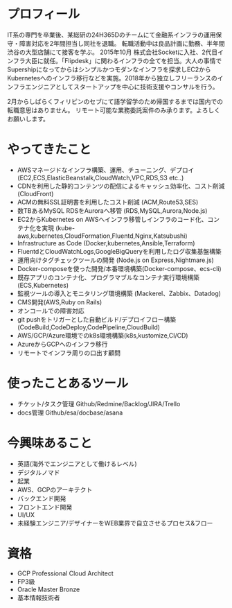 # プロフィール
IT系の専門を卒業後、某総研の24H365Dのチームにて金融系インフラの運用保守・障害対応を2年間担当し同社を退職。
転職活動中は良品計画に勤務、半年間渋谷の大型店舗にて接客を学ぶ。
2015年10月 株式会社Socketに入社、2代目インフラ大臣に就任。「Flipdesk」に関わるインフラの全てを担当。大人の事情でSupershipになってからはシンプルかつモダンなインフラを探求しEC2からKubernetesへのインフラ移行などを実施。2018年から独立しフリーランスのインフラエンジニアとしてスタートアップを中心に技術支援やコンサルを行う。

2月からしばらくフィリピンのセブにて語学留学のため帰国するまでは国内での転職意思はありません。
リモート可能な業務委託案件のみ承ります。よろしくお願いします。

# やってきたこと
- AWSマネージドなインフラ構築、運用、チューニング、デプロイ (EC2,ECS,ElasticBeanstalk,CloudWatch,VPC,RDS,S3 etc..)
- CDNを利用した静的コンテンツの配信によるキャッシュ効率化、コスト削減 (CloudFront)
- ACMの無料SSL証明書を利用したコスト削減 (ACM,Route53,SES)
- 数TBあるMySQL RDSをAuroraへ移管 (RDS,MySQL,Aurora,Node.js)
- EC2からKubernetes on AWSへインフラ移管しインフラのコード化、コンテナ化を実現 (kube-aws,kubernetes,CloudFormation,Fluentd,Nginx,Katsubushi)
- Infrastructure as Code (Docker,kubernetes,Ansible,Terraform)
- FluentdとCloudWatchLogs,GoogleBigQueryを利用したログ収集基盤構築
- 運用向けタグチェックツールの開発 (Node.js on Express,Nightmare.js)
- Docker-composeを使った開発/本番環境構築(Docker-compose、ecs-cli)
- 既存アプリのコンテナ化、プログラマブルなコンテナ実行環境構築(ECS,Kubernetes)
- 監視ツールの導入とモニタリング環境構築 (Mackerel、Zabbix、Datadog)
- CMS開発(AWS,Ruby on Rails)
- オンコールでの障害対応
- git pushをトリガーとした自動ビルド/デプロイフロー構築(CodeBuild,CodeDeploy,CodePipeline,CloudBuild)
- AWS/GCP/Azure環境でのk8s環境構築(k8s,kustomize,CI/CD)
- AzureからGCPへのインフラ移行
- リモートでインフラ周りの口出す顧問

# 使ったことあるツール
- チケット/タスク管理
Github/Redmine/Backlog/JIRA/Trello
- docs管理
Github/esa/docbase/asana

# 今興味あること
- 英語(海外でエンジニアとして働けるレベル)
- デジタルノマド
- 起業
- AWS、GCPのアーキテクト
- バックエンド開発
- フロントエンド開発
- UI/UX
- 未経験エンジニア/デザイナーをWEB業界で自立させるプロセス&フロー

# 資格
- GCP Professional Cloud Architect
- FP3級
- Oracle Master Bronze
- 基本情報技術者
